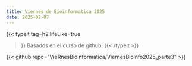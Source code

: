 ```yaml
---
title: Viernes de Bioinformatica 2025
date: 2025-02-07
---
```


{{< typeit 
  tag=h2
  lifeLike=true
>}}
Basados en el curso de github: 
{{< /typeit >}}


{{< github repo="VieRnesBioinformatica/ViernesBioinfo2025_parte3" >}}
